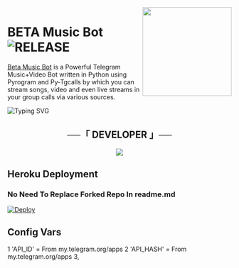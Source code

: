 <img src="https://telegra.ph/file/5803e5bc6ff1d65387925.jpg" align="right" width="200" height="200"/>

# BETA Music Bot <img src="https://img.shields.io/github/v/release/TeamYukki/YukkiMusicBot?color=black&logo=github&logoColor=black&style=social" alt="RELEASE">

[Beta Music Bot](https://t.me/BETA_MUSICPLAYEROBOT) is a Powerful Telegram Music+Video Bot written in Python using Pyrogram and Py-Tgcalls by which you can stream songs, video and even live streams in your group calls via various sources.


![Typing SVG](https://readme-typing-svg.herokuapp.com/?lines=welcome+To+Beta-Music+Repo!;A+simple+Music+stream+bot!;with+all+Features!)
</p>


<h2 align="center">
    ──「 DEVELOPER 」──
</h2>
<p align="center">
<a href="https://t.me/JP_Jeol_org"><img src="https://img.shields.io/badge/JEOL-ReD.svg?style=for-the-badge&logo=Python"></a>
</p>

## Heroku Deployment

### No Need To Replace Forked Repo In readme.md

[![Deploy](https://www.herokucdn.com/deploy/button.svg)](https://deployheroku.vercel.app/)

## Config Vars

1 'API_ID' =  From my.telegram.org/apps
2 'API_HASH' = From my.telegram.org/apps
3, 
